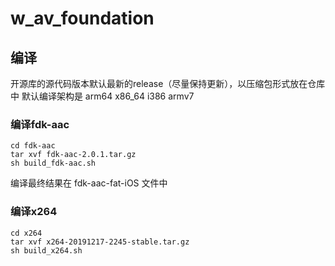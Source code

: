 # w_av_foundation

## 编译

开源库的源代码版本默认最新的release（尽量保持更新），以压缩包形式放在仓库中
默认编译架构是 arm64 x86_64 i386 armv7

### 编译fdk-aac

```
cd fdk-aac
tar xvf fdk-aac-2.0.1.tar.gz
sh build_fdk-aac.sh
```

编译最终结果在 fdk-aac-fat-iOS 文件中

### 编译x264

```
cd x264
tar xvf x264-20191217-2245-stable.tar.gz
sh build_x264.sh
```